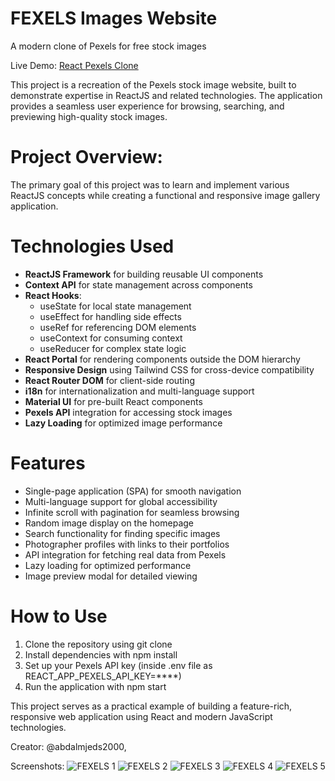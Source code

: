 # FEXELS Images Website
A modern clone of Pexels for free stock images

Live Demo: [React Pexels Clone](https://fexels.netlify.app/)

This project is a recreation of the Pexels stock image website, built to demonstrate expertise in ReactJS and related technologies. The application provides a seamless user experience for browsing, searching, and previewing high-quality stock images.

# Project Overview:
The primary goal of this project was to learn and implement various ReactJS concepts while creating a functional and responsive image gallery application.

# Technologies Used
 - **ReactJS Framework** for building reusable UI components
 - **Context API** for state management across components
 - **React Hooks**:
   - useState for local state management
   - useEffect for handling side effects
   - useRef for referencing DOM elements
   - useContext for consuming context
   - useReducer for complex state logic
 - **React Portal** for rendering components outside the DOM hierarchy
 - **Responsive Design** using Tailwind CSS for cross-device compatibility
 - **React Router DOM** for client-side routing
 - **i18n** for internationalization and multi-language support
 - **Material UI** for pre-built React components
 - **Pexels API** integration for accessing stock images
 - **Lazy Loading** for optimized image performance

# Features
 - Single-page application (SPA) for smooth navigation
 - Multi-language support for global accessibility
 - Infinite scroll with pagination for seamless browsing
 - Random image display on the homepage
 - Search functionality for finding specific images
 - Photographer profiles with links to their portfolios
 - API integration for fetching real data from Pexels
 - Lazy loading for optimized performance
 - Image preview modal for detailed viewing

# How to Use
1. Clone the repository using git clone
2. Install dependencies with npm install
3. Set up your Pexels API key (inside .env file as REACT_APP_PEXELS_API_KEY=****)
4. Run the application with npm start

This project serves as a practical example of building a feature-rich, responsive web application using React and modern JavaScript technologies.

Creator: @abdalmjeds2000,
 
Screenshots:
![FEXELS 1](https://user-images.githubusercontent.com/94318021/213876530-55433b91-7333-44e3-9c6b-faaa3d427e79.png)
![FEXELS 2](https://user-images.githubusercontent.com/94318021/213876612-01338185-f066-4623-8ec1-fe90ad9a00bd.png)
![FEXELS 3](https://user-images.githubusercontent.com/94318021/213876615-301dd0f5-881b-4c4b-9392-d5d5e66bbb85.png)
![FEXELS 4](https://user-images.githubusercontent.com/94318021/213876688-a884ffc2-dfed-4848-ae55-39d82b8b39a9.png)
![FEXELS 5](https://github.com/user-attachments/assets/e9a5f0b5-9986-412a-9b5d-2b957c2d3b99)


